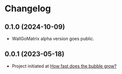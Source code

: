 # Changelog

## 0.1.0 (2024-10-09)

* WallGoMatrix alpha version goes public.

## 0.0.1 (2023-05-18)

* Project initiated at [How fast does the bubble grow?](https://indico.desy.de/event/37126/)